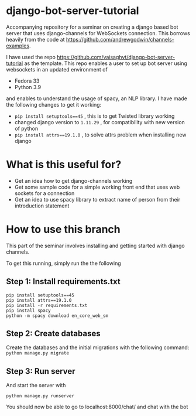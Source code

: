 # django-bot-server-tutorial

Accompanying repository for a seminar on creating a django based bot server that uses django-channels for  WebSockets connection. This borrows heavily from the code at https://github.com/andrewgodwin/channels-examples. 

I have used the repo https://github.com/vaisaghvt/django-bot-server-tutorial as the template. This repo enables a user to set up bot server using websockets in an updated environment of

- Fedora 33
- Python 3.9

and enables to understand the usage of spacy, an NLP library. I have made the following changes to get it working:

- `pip install setuptools==45` , this is to get Twisted library working
- changed django version to `1.11.29` , for compatibility with new version of python
- `pip install attrs==19.1.0` , to solve attrs problem when installing new django

# What is this useful for?

- Get an idea how to get django-channels working
- Get some sample code for a simple working front end that uses web sockets for a connection
- Get an idea to use spacy library to extract name of person from their introduction statement

# How to use this branch

This part of the seminar involves installing and getting started with django channels.

To get this running, simply run the  the following 

## Step 1: Install requirements.txt

```
pip install setuptools==45 
pip install attrs==19.1.0
pip install -r requirements.txt
pip install spacy
python -m spacy download en_core_web_sm
```

## Step 2: Create databases

Create the databases and the initial migrations with the following command:
`python manage.py migrate`

## Step 3: Run server

And start the server with 

`python manage.py runserver`

You should now be able to go to localhost:8000/chat/ and chat with the bot
